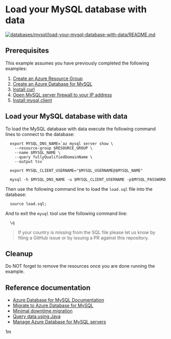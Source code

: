 
# Load your MySQL database with data

[![databases/mysql/load-your-mysql-database-with-data/README.md](https://github.com/Azure-Samples/java-on-azure-examples/actions/workflows/databases_mysql_load-your-mysql-database-with-data_README_md.yml/badge.svg)](https://github.com/Azure-Samples/java-on-azure-examples/actions/workflows/databases_mysql_load-your-mysql-database-with-data_README_md.yml)

## Prerequisites

This example assumes you have previously completed the following examples:

1. [Create an Azure Resource Group](../../../general/group/create/README.md)
1. [Create an Azure Database for MySQL](../create/README.md)
1. [Install curl](https://curl.haxx.se/download.html)
1. [Open MySQL server firewall to your IP address](../open-firewall-to-your-ip/README.md)
1. [Install mysql client](https://dev.mysql.com/downloads/README.md)

<!-- workflow.cron(0 12 * * 5) -->
<!-- workflow.include(../open-firewall-to-your-ip/README.md) -->

## Load your MySQL database with data

To load the MySQL database with data execute the following command lines to
connect to the database:

<!-- workflow.skip() -->
```shell
  export MYSQL_DNS_NAME=`az mysql server show \
    --resource-group $RESOURCE_GROUP \
    --name $MYSQL_NAME \
    --query fullyQualifiedDomainName \
    --output tsv`

  export MYSQL_CLIENT_USERNAME="$MYSQL_USERNAME@$MYSQL_NAME"

  mysql -h $MYSQL_DNS_NAME -u $MYSQL_CLIENT_USERNAME -p$MYSQL_PASSWORD
```

Then use the following command line to load the `load.sql` file into the
database:

<!-- workflow.skip() -->
```shell
  source load.sql;
```

And to exit the `mysql` tool use the following command line:

<!-- workflow.skip() -->
```shell
  \q
```

>
> If your country is missing from the SQL file please let us know by filing a
> GitHub issue or by issuing a PR against this repository.
>


<!-- workflow.run()

  cd databases/mysql/load-your-mysql-database-with-data
  export MYSQL_DNS_NAME=`az mysql server show \
    --resource-group $RESOURCE_GROUP \
    --name $MYSQL_NAME \
    --query fullyQualifiedDomainName \
    --output tsv`
  export MYSQL_CLIENT_USERNAME="$MYSQL_USERNAME@$MYSQL_NAME"
  mysql -h $MYSQL_DNS_NAME -u $MYSQL_CLIENT_USERNAME -p$MYSQL_PASSWORD < load.sql
  cd ../../..

  -->

## Cleanup

Do NOT forget to remove the resources once you are done running the example.

<!-- workflow.directOnly()

  echo 'SELECT COUNT(*) FROM countries;' > check.sql
  export RESULT=$(mysql -s -h $MYSQL_DNS_NAME -u $MYSQL_CLIENT_USERNAME -p$MYSQL_PASSWORD demo < check.sql)
  if [[ "$RESULT" != "1" ]]; then
    echo "MySQL data was NOT loaded"
    exit 1
  fi
  az group delete --name $RESOURCE_GROUP --yes || true

  -->

## Reference documentation

* [Azure Database for MySQL Documentation](https://docs.microsoft.com/en-us/azure/mysql/README.md)
* [Migrate to Azure Database for MySQL](https://datamigration.microsoft.com/scenario/mysql-to-azuremysql)
* [Minimal downtime migration](https://docs.microsoft.com/en-us/azure/mysql/howto-migrate-online)
* [Query data using Java](https://docs.microsoft.com/en-us/azure/mysql/connect-java)
* [Manage Azure Database for MySQL servers](https://docs.microsoft.com/en-us/cli/azure/mysql)

1m
